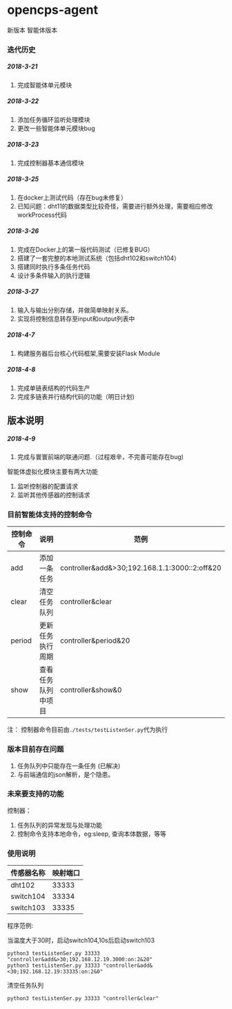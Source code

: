 # opencps-agent

新版本 智能体版本

### 迭代历史
##### 2018-3-21  

1. 完成智能体单元模块

##### 2018-3-22

1. 添加任务循环监听处理模块
2. 更改一些智能体单元模块bug

##### 2018-3-23

1. 完成控制器基本通信模块

##### 2018-3-25

1. 在docker上测试代码（存在bug未修复）
2. 已知问题：dht11的数据类型比较奇怪，需要进行额外处理，需要相应修改workProcess代码

##### 2018-3-26
1. 完成在Docker上的第一版代码测试（已修复BUG）
2. 搭建了一套完整的本地测试系统（包括dht102和switch104）
3. 搭建同时执行多条任务代码
4. 设计多条件输入的执行逻辑

##### 2018-3-27
1. 输入与输出分别存储，并做简单映射关系。
2. 实现将控制信息转存至input和output列表中

##### 2018-4-7
1. 构建服务器后台核心代码框架,需要安装Flask Module

##### 2018-4-8
1. 完成单链表结构的代码生产
2. 完成多链表并行结构代码的功能（明日计划)
## 版本说明

##### 2018-4-9
1. 完成与寰寰前端的联通问题.（过程艰辛，不完善可能存在bug)

智能体虚拟化模块主要有两大功能

1. 监听控制器的配置请求
2. 监听其他传感器的控制请求

### 目前智能体支持的控制命令
|控制命令|说明|范例|
|--------|----|----|
|add|添加一条任务|controller&add&>30;192.168.1.1:3000::2:off&20|
|clear|清空任务队列|controller&clear|
|period|更新任务执行周期|controller&period&20|
|show|查看任务队列中项目|controller&show&0|

注： 控制器命令目前由`./tests/testListenSer.py`代为执行
 
### 版本目前存在问题
1. 任务队列中只能存在一条任务 (已解决)
2. 与前端通信的json解析，是个隐患。 
### 未来要支持的功能

控制器：

1. 任务队列的异常发现与处理功能
2. 控制命令支持本地命令，eg:sleep, 查询本体数据，等等

### 使用说明

|传感器名称| 映射端口 |
|----------|----------|
|dht102|33333|
|switch104|33334|
|switch103|33335|

程序范例:

当温度大于30时，启动switch104,10s后启动switch103

```
python3 testListenSer.py 33333 "controller&add&>30;192.168.12.19.3000:on:2&20"
python3 testListenSer.py 33333 "controller&add&<30;192.168.12.19:33335:on:2&0"
```

清空任务队列

```
python3 testListenSer.py 33333 "controller&clear"
```


